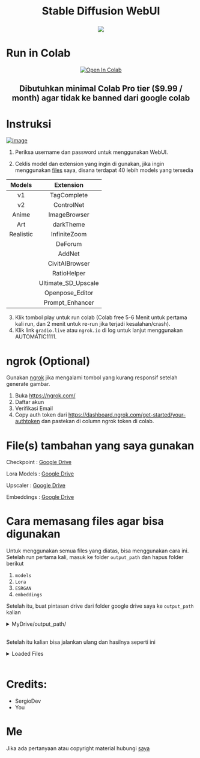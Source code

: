 <h1 align="center">Stable Diffusion WebUI</h1>

###
<center>
<img src="https://i.ibb.co/jvjr7gZ/Capture.png">
</center>

# Run in Colab
<center><a href="https://colab.research.google.com/github/plucyvrz/WebUI/blob/master/StableDiffusionUI.ipynb" target="_parent"><img src="https://colab.research.google.com/assets/colab-badge.svg" alt="Open In Colab"/></a>
<h2> Dibutuhkan minimal Colab Pro tier ($9.99 / month) agar tidak ke banned dari google colab
</center>

# Instruksi

<a href="https://i.ibb.co/r5ZcSV2/image.png"><img src="https://i.ibb.co/r5ZcSV2/image.png" alt="image" border="0"></a>
1. Periksa username dan password untuk menggunakan WebUI.

2. Ceklis model dan extension yang ingin di gunakan, jika ingin menggunakan <a href="#files-tambahan-yang-saya-gunakan">files</a> saya, disana terdapat 40 lebih models yang tersedia

| **Models** |      **Extension**     |
|:----------:|:----------------------:|
|     v1     |       TagComplete      |
|     v2     |        ControlNet      |
|    Anime   |       ImageBrowser     |
|     Art    |        darkTheme       |
|  Realistic |       InfiniteZoom     |
|            |         DeForum        |
|            |          AddNet        |
|            |      CivitAIBrowser    |
|            |       RatioHelper      |
|            |   Ultimate_SD_Upscale  |
|            |     Openpose_Editor    |
|            |     Prompt_Enhancer    |

3. Klik tombol play untuk run colab (Colab free 5-6 Menit untuk pertama kali run, dan 2 menit untuk re-run jika terjadi kesalahan/crash).
4. Klik link `gradio.live` atau  `ngrok.io` di log untuk lanjut menggunakan AUTOMATIC1111.

# ngrok (Optional)
Gunakan [ngrok](https://ngrok.com/) jika mengalami tombol yang kurang responsif setelah generate gambar.
  1. Buka https://ngrok.com/
  2. Daftar akun
  3. Verifikasi Email
  4. Copy auth token dari https://dashboard.ngrok.com/get-started/your-authtoken dan pastekan di column ngrok token di colab.

# File(s) tambahan yang saya gunakan
Checkpoint : [Google Drive](https://drive.google.com/drive/folders/1-4VZiM8MH-cre_9ClV6-nChsgu-1xnfW?usp=share_link)

Lora Models : [Google Drive](https://drive.google.com/drive/folders/1-J3PuhCGITdE3lYwAQCCCZBxGkpuGb4q?usp=share_link)

Upscaler : [Google Drive](https://drive.google.com/drive/folders/1-IsJh63QLKYKD5zGyDp6ybbi9Gso1MbL?usp=share_link)

Embeddings : [Google Drive](https://drive.google.com/drive/folders/1-_u4cSFqClRpv58p_PF28p_sRknGCzar?usp=share_link)

# Cara memasang files agar bisa digunakan
Untuk menggunakan semua files yang diatas, bisa menggunakan cara ini.
Setelah run pertama kali, masuk ke folder `output_path` dan hapus folder berikut
  1. `models`
  2. `Lora`
  3. `ESRGAN`
  4. `embeddings`
  
Setelah itu, buat pintasan drive dari folder google drive saya ke `output_path` kalian
<br>
<details>
  <summary> MyDrive/output_path/ </summary>
    <img src="https://i.ibb.co/y6frwWh/3.png">
   </summary>
</details>
<br>

Setelah itu kalian bisa jalankan ulang dan hasilnya seperti ini
<br>
<details>
  <summary>Loaded Files</summary>
  <img src="https://i.ibb.co/D1FN00j/4.png">
  </summary>
</details>
<br>

# Credits:
- SergioDev
- You

# Me
Jika ada pertanyaan atau copyright material hubungi [saya](mailto:plucyvrz@gmail.com)
